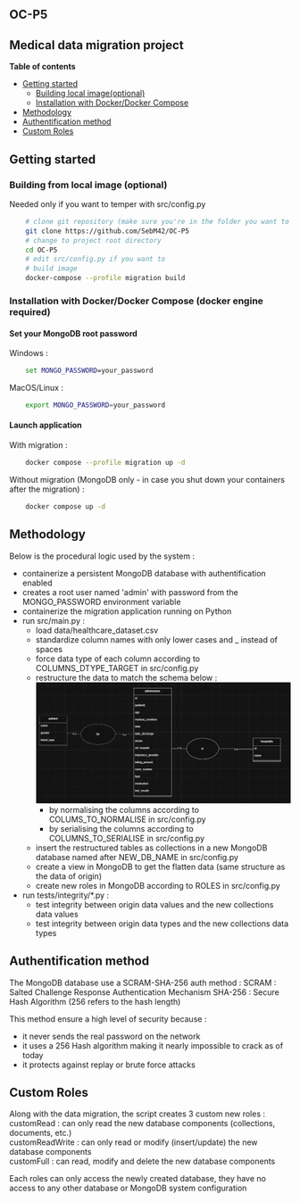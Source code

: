 ## OC-P5

## Medical data migration project

**Table of contents**

- [Getting started](#getting-started)
	- [Building local image(optional)](#building-from-local-image-optional)
	- [Installation with Docker/Docker Compose](#installation-with-docker-docker-compose-docker-engine-required)
- [Methodology](#methodology)
- [Authentification method](#authentification-method)
- [Custom Roles](#custom-roles)

## Getting started

### Building from local image (optional)
Needed only if you want to temper with src/config.py
```bash
    # clone git repository (make sure you're in the folder you want to put the aplication in)
    git clone https://github.com/SebM42/OC-P5
    # change to project root directory
    cd OC-P5
    # edit src/config.py if you want to
    # build image
    docker-compose --profile migration build
```

### Installation with Docker/Docker Compose (docker engine required)

#### Set your MongoDB root password
Windows :
```cmd
    set MONGO_PASSWORD=your_password
```

MacOS/Linux :
```bash
    export MONGO_PASSWORD=your_password
```

#### Launch application
With migration :
```bash
    docker compose --profile migration up -d
```

Without migration (MongoDB only - in case you shut down your containers after the migration) : 
```bash
    docker compose up -d
```

## Methodology
Below is the procedural logic used by the system :
- containerize a persistent MongoDB database with authentification enabled
- creates a root user named 'admin' with password from the MONGO_PASSWORD environment variable
- containerize the migration application running on Python
- run src/main.py :
	- load data/healthcare_dataset.csv
	- standardize column names with only lower cases and _ instead of spaces
	- force data type of each column according to COLUMNS_DTYPE_TARGET in src/config.py
	- restructure the data to match the schema below :
	![banner](docs/img/schema.jpg)
		- by normalising the columns according to COLUMS_TO_NORMALISE in src/config.py
		- by serialising the columns according to COLUMNS_TO_SERIALISE in src/config.py
	- insert the restructured tables as collections in a new MongoDB database named after NEW_DB_NAME in src/config.py
	- create a view in MongoDB to get the flatten data (same structure as the data of origin)
	- create new roles in MongoDB according to ROLES in src/config.py
- run tests/integrity/*.py :
	- test integrity between origin data values and the new collections data values
	- test integrity between origin data types and the new collections data types

## Authentification method
The MongoDB database use a SCRAM-SHA-256 auth method :
SCRAM : Salted Challenge Response Authentication Mechanism
SHA-256 : Secure Hash Algorithm (256 refers to the hash length)

This method ensure a high level of security because :
- it never sends the real password on the network
- it uses a 256 Hash algorithm making it nearly impossible to crack as of today
- it protects against replay or brute force attacks

## Custom Roles
Along with the data migration, the script creates 3 custom new roles :  
customRead : can only read the new database components (collections, documents, etc.)  
customReadWrite : can only read or modify (insert/update) the new database components  
customFull : can read, modify and delete the new database components  

Each roles can only access the newly created database, they have no access to any other database or MongoDB system configuration